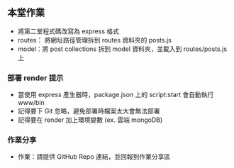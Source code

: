 ## 本堂作業

- 將第二堂程式碼改寫為 express 格式
- routes： 將網址路徑管理拆到 routes 資料夾的 posts.js
- model：將 post collections 拆到 model 資料夾，並載入到 routes/posts.js 上

### 部署 render 提示

- 當使用 express 產生器時，package.json 上的 script:start 會自動執行 www/bin
- 記得要下 Git 忽略，避免部署時檔案太大會無法部署
- 記得要在 render 加上環境變數 (ex. 雲端 mongoDB)

### 作業分享

- 作業：請提供 GitHub Repo 連結，並回報到作業分享區
